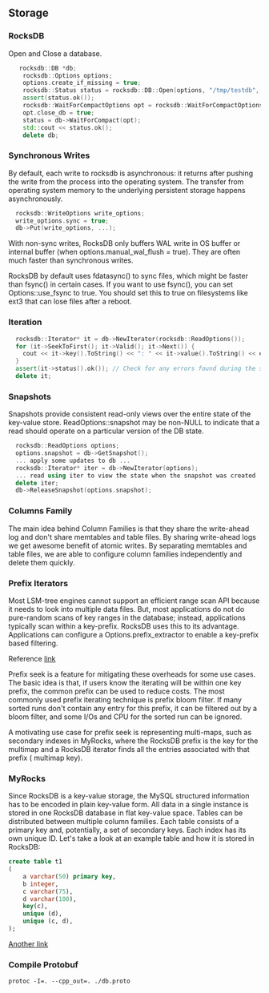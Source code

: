 ## Storage

### RocksDB

Open and Close a database.

```c++
   rocksdb::DB *db;
    rocksdb::Options options;
    options.create_if_missing = true;
    rocksdb::Status status = rocksdb::DB::Open(options, "/tmp/testdb", &db);
    assert(status.ok());
    rocksdb::WaitForCompactOptions opt = rocksdb::WaitForCompactOptions();
    opt.close_db = true;
    status = db->WaitForCompact(opt);
    std::cout << status.ok();
    delete db;
```

### Synchronous Writes

By default, each write to rocksdb is asynchronous: it returns after pushing the write from the process into the
operating system. The transfer from operating system memory to the underlying persistent storage happens asynchronously.

```c++
  rocksdb::WriteOptions write_options;
  write_options.sync = true;
  db->Put(write_options, ...);
```

With non-sync writes, RocksDB only buffers WAL write in OS buffer or internal buffer (when options.manual_wal_flush =
true). They are often much faster than synchronous writes.

RocksDB by default uses fdatasync() to sync files, which might be faster than fsync() in certain cases. If you want to
use fsync(), you can set Options::use_fsync to true. You should set this to true on filesystems like ext3 that can lose
files after a reboot.

### Iteration

```c++
  rocksdb::Iterator* it = db->NewIterator(rocksdb::ReadOptions());
  for (it->SeekToFirst(); it->Valid(); it->Next()) {
    cout << it->key().ToString() << ": " << it->value().ToString() << endl;
  }
  assert(it->status().ok()); // Check for any errors found during the scan
  delete it;
```

### Snapshots

Snapshots provide consistent read-only views over the entire state of the key-value store. ReadOptions::snapshot may be
non-NULL to indicate that a read should operate on a particular version of the DB state.

```c++
  rocksdb::ReadOptions options;
  options.snapshot = db->GetSnapshot();
  ... apply some updates to db ...
  rocksdb::Iterator* iter = db->NewIterator(options);
  ... read using iter to view the state when the snapshot was created ...
  delete iter;
  db->ReleaseSnapshot(options.snapshot);
```

### Columns Family

The main idea behind Column Families is that they share the write-ahead log and don't share memtables and table files.
By sharing write-ahead logs we get awesome benefit of atomic writes. By separating memtables and table files, we are
able to configure column families independently and delete them quickly.

### Prefix Iterators

Most LSM-tree engines cannot support an efficient range scan API because it needs to look into multiple data files. But,
most applications do not do pure-random scans of key ranges in the database; instead, applications typically scan within
a key-prefix. RocksDB uses this to its advantage. Applications can configure a Options.prefix_extractor to enable a
key-prefix based filtering.

Reference [link](https://github.com/facebook/rocksdb/wiki/Prefix-Seek)

Prefix seek is a feature for mitigating these overheads for some use cases. The basic idea is that, if users know the
iterating will be within one key prefix, the common prefix can be used to reduce costs. The most commonly used prefix
iterating technique is prefix bloom filter. If many sorted runs don't contain any entry for this prefix, it can be
filtered out by a bloom filter, and some I/Os and CPU for the sorted run can be ignored.

A motivating use case for prefix seek is representing multi-maps, such as secondary indexes in MyRocks, where the
RocksDB prefix is the key for the multimap and a RocksDB iterator finds all the entries associated with that prefix (
multimap key).

### MyRocks

Since RocksDB is a key-value storage, the MySQL structured information has to be encoded in plain key-value form. All
data in a single instance is stored in one RocksDB database in flat key-value space. Tables can be distributed between
multiple column families. Each table consists of a primary key and, potentially, a set of secondary keys. Each index has
its own unique ID. Let's take a look at an example table and how it is stored in RocksDB:

```sql
create table t1
(
    a varchar(50) primary key,
    b integer,
    c varchar(75),
    d varchar(100),
    key(c),
    unique (d),
    unique (c, d),
);
```

[Another link](https://github.com/facebook/mysql-5.6/wiki/MyRocks-data-dictionary-format)

### Compile Protobuf

```shell
protoc -I=. --cpp_out=. ./db.proto 
```